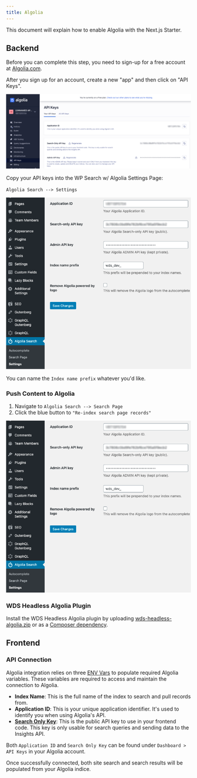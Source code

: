 ```yaml
---
title: Algolia
---
```


This document will explain how to enable Algolia with the Next.js Starter.

## Backend

Before you can complete this step, you need to sign-up for a free account at [Algolia.com](https://www.algolia.com/).

After you sign up for an account, create a new "app" and then click on "API Keys".

![screenshot](/img/screenshot-setup-algolia-account.png)

Copy your API keys into the WP Search w/ Algolia Settings Page:

`Algolia Search --> Settings`

![screenshot](/img/screenshot-set-algolia-creds.png)

You can name the `Index name prefix` whatever you'd like.

### Push Content to Algolia

1. Navigate to `Algolia Search --> Search Page`
2. Click the blue button to `"Re-index search page records"`

![screenshot](/img/screenshot-set-algolia-creds.png)

### WDS Headless Algolia Plugin

Install the WDS Headless Algolia plugin by uploading [wds-headless-algolia.zip](https://nextjsdevstart.wpengine.com/downloads/wds-headless-algolia.zip) or as a [Composer dependency](https://github.com/WebDevStudios/nextjs-wordpress-starter/blob/canary/backend/composer.json#L29).

## Frontend

### API Connection

Algolia integration relies on three [ENV Vars](/docs/frontend/env-variables) to populate required Algolia variables. These variables are required to access and maintain the connection to Algolia.

- **Index Name**: This is the full name of the index to search and pull records from.
- **Application ID**: This is your unique application identifier. It's used to identify you when using Algolia's API.
- [**Search Only Key**](https://www.algolia.com/doc/guides/security/api-keys/#search-only-api-key): This is the public API key to use in your frontend code. This key is only usable for search queries and sending data to the Insights API.

Both `Application ID` and `Search Only Key` can be found under `Dashboard > API Keys` in your Algolia account.

Once successfully connected, both site search and search results will be populated from your Algolia indice.
